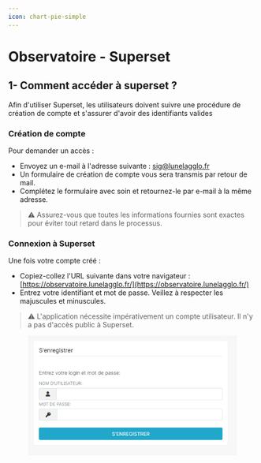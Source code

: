 ```yaml
---
icon: chart-pie-simple
---
```


# Observatoire - Superset

## 1- Comment accéder à superset ?

Afin d'utiliser Superset, les utilisateurs doivent suivre une procédure de création de compte et s'assurer d'avoir des identifiants valides

### Création de compte

Pour demander un accès :

* Envoyez un e-mail à l'adresse suivante : [sig@lunelagglo.fr](mailto:sig@lunelagglo.fr)
* Un formulaire de création de compte vous sera transmis par retour de mail.
* Complétez le formulaire avec soin et retournez-le par e-mail à la même adresse.

> ⚠️ Assurez-vous que toutes les informations fournies sont exactes pour éviter tout retard dans le processus.
>
>

### Connexion à Superset

Une fois votre compte créé :

* Copiez-collez l'URL suivante dans votre navigateur : [https://observatoire.lunelagglo.fr/](https://observatoire.lunelagglo.fr/)
* Entrez votre identifiant et mot de passe. Veillez à respecter les majuscules et minuscules.

> ⚠️ L'application nécessite impérativement un compte utilisateur. Il n'y a pas d'accès public à Superset.

<figure><img src="../../.gitbook/assets/connexion_superset.png" alt=""><figcaption></figcaption></figure>

